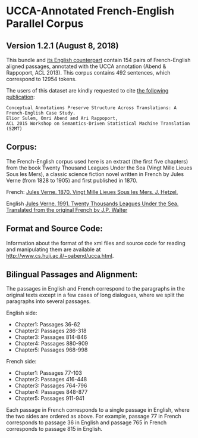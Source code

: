 UCCA-Annotated French-English Parallel Corpus
=============================================
Version 1.2.1 (August 8, 2018)
-------------------------------

This bundle and [its English counterpart](https://github.com/UniversalConceptualCognitiveAnnotation/UCCA_French-20K)
contain 154 pairs of French-English aligned passages, annotated 
with the UCCA annotation (Abend & Rappoport, ACL 2013).
This corpus contains 492 sentences, which correspond to 12954 tokens.


The users of this dataset are kindly requested to cite [the following publication](http://www.aclweb.org/anthology/W15-3502):

    Conceptual Annotations Preserve Structure Across Translations: A French-English Case Study.
    Elior Sulem, Omri Abend and Ari Rappoport,
    ACL 2015 Workshop on Semantics-Driven Statistical Machine Translation (S2MT)


Corpus:
-------
The French-English corpus used here is an extract (the first five chapters) from the book 
Twenty Thousand Leagues Under the Sea (Vingt Mille Lieues Sous les Mers),
a classic science fiction novel written in French by Jules Verne (from 1828 to 1905) 
and first published in 1870.

French:
[Jules Verne. 1870. Vingt Mille Lieues Sous les Mers. J. Hetzel.](http://fr.wikisource.org/wiki/Vingt_mille_lieues_sous_les_mers)

English
[Jules Verne. 1991. Twenty Thousands Leagues Under the Sea. Translated from the original French by J.P. Walter](http://jv.gilead.org.il/fpwalter)


Format and Source Code:
----------------------

Information about the format of the xml files and source code for reading and manipulating them are
available at http://www.cs.huji.ac.il/~oabend/ucca.html.


Bilingual Passages and Alignment:
--------------------------------
 
The passages in English and French correspond to the paragraphs in the original texts except in a few cases of long dialogues, 
where we split the paragraphs into several passages.

English side:
* Chapter1: Passages 36-62 
* Chapter2: Passages 286-318 
* Chapter3: Passages 814-846 
* Chapter4: Passages 880-909 
* Chapter5: Passages 968-998 
          
French side:
* Chapter1: Passages 77-103 
* Chapter2: Passages 416-448
* Chapter3: Passages 764-796 
* Chapter4: Passages 848-877
* Chapter5: Passages 911-941

Each passage in French corresponds to a single passage in English, where the two sides are ordered as above.
For example, passage 77 in French corresponds to passage 36 in English and passage 765 in French 
corresponds to passage 815 in English.

